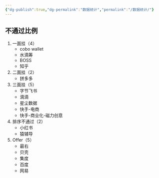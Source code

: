 ```yaml
---
{"dg-publish":true,"dg-permalink":"数据统计","permalink":"/数据统计/"}
---
```



## 不通过比例

1. 一面挂（4）
	- cobo wallet
	- 水滴筹
	- BOSS
	- 知乎
2. 二面挂（2）
	- 拼多多
3. 三面挂（5）
	- 字节飞书
	- 滴滴
	- 星尘数据
	- 快手-电商
	- 快手-商业化-磁力创意
4. 排序不通过（2）
	- 小红书
	- 猿辅导
5. Offer（5）
	- 最右
	- 贝壳
	- 集度
	- 百度
	- 网易